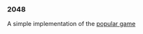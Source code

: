 ### 2048

A simple implementation of the [popular game](https://en.wikipedia.org/wiki/2048_(video_game))
